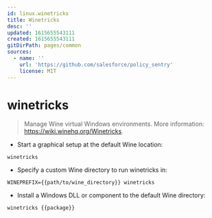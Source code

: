 ```yaml
---
id: linux.winetricks
title: Winetricks
desc: ''
updated: 1615655543111
created: 1615655543111
gitDirPath: pages/common
sources:
  - name: ''
    url: 'https://github.com/salesforce/policy_sentry'
    license: MIT
---
```

# winetricks

> Manage Wine virtual Windows environments.
> More information: <https://wiki.winehq.org/Winetricks>.

- Start a graphical setup at the default Wine location:

`winetricks`

- Specify a custom Wine directory to run winetricks in:

`WINEPREFIX={{path/to/wine_directory}} winetricks`

- Install a Windows DLL or component to the default Wine directory:

`winetricks {{package}}`

